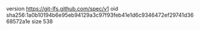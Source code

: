 version https://git-lfs.github.com/spec/v1
oid sha256:1a0b10194b6e95eb94129a3c97f93feb41e1d6c9346472ef29741d3668572a1e
size 538
